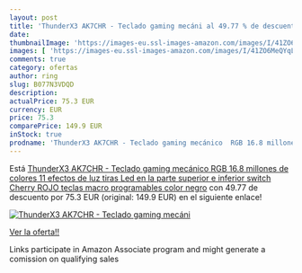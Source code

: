```yaml
---
layout: post
title: 'ThunderX3 AK7CHR - Teclado gaming mecáni al 49.77 % de descuento'
date: 
thumbnailImage: 'https://images-eu.ssl-images-amazon.com/images/I/41ZO6MeQYqL._SL200_.jpg'
images: [ 'https://images-eu.ssl-images-amazon.com/images/I/41ZO6MeQYqL._SL200_.jpg' ]
comments: true
category: ofertas
author: ring
slug: B077N3VDQD
description:
actualPrice: 75.3 EUR
currency: EUR
price: 75.3
comparePrice: 149.9 EUR
inStock: true
prodname: 'ThunderX3 AK7CHR - Teclado gaming mecánico  RGB 16.8 millones de colores  11 efectos de luz  tiras Led en la parte superior e inferior  switch Cherry ROJO  teclas macro programables  color negro'
---
```


Está [ThunderX3 AK7CHR - Teclado gaming mecánico  RGB 16.8 millones de colores  11 efectos de luz  tiras Led en la parte superior e inferior  switch Cherry ROJO  teclas macro programables  color negro](https://www.amazon.es/dp/B077N3VDQD/?tag=tolees-21) con 49.77 de descuento por 75.3 EUR (original: 149.9 EUR) en el siguiente enlace!

[![ThunderX3 AK7CHR - Teclado gaming mecáni](https://images-eu.ssl-images-amazon.com/images/I/41ZO6MeQYqL._SL200_.jpg)](https://www.amazon.es/dp/B077N3VDQD/?tag=tolees-21)

[Ver la oferta!!](https://www.amazon.es/dp/B077N3VDQD/?tag=tolees-21)

Links participate in Amazon Associate program and might generate a comission on qualifying sales


